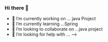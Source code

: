 ### Hi there 👋


- 🔭 I’m currently working on ... java Project 
- 🌱 I’m currently learning ...Spring
- 👯 I’m looking to collaborate on ...java project 
- 🤔 I’m looking for help with ...
-->
